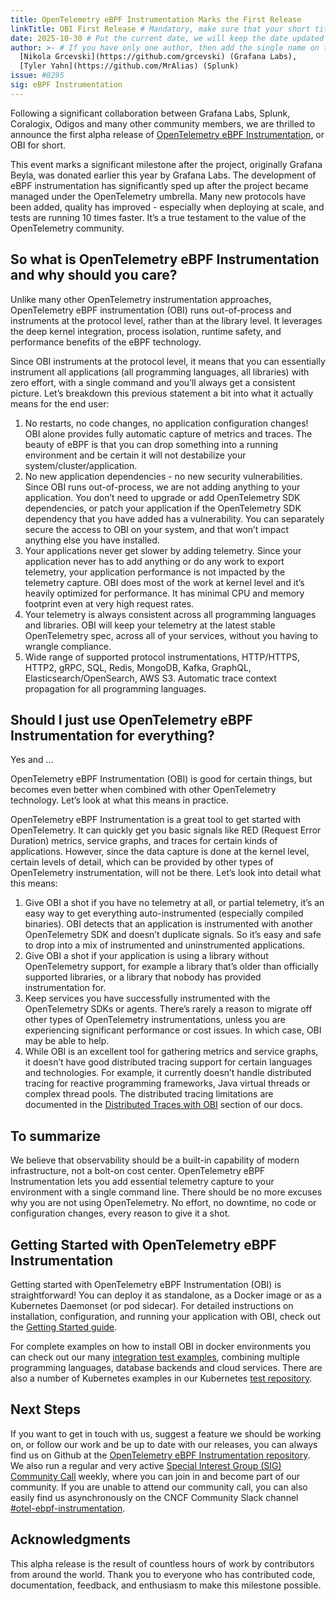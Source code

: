```yaml
---
title: OpenTelemetry eBPF Instrumentation Marks the First Release
linkTitle: OBI First Release # Mandatory, make sure that your short title.
date: 2025-10-30 # Put the current date, we will keep the date updated until your PR is merged
author: >- # If you have only one author, then add the single name on this line in quotes.
  [Nikola Grcevski](https://github.com/grcevski) (Grafana Labs),
  [Tyler Yahn](https://github.com/MrAlias) (Splunk)
issue: #8295
sig: eBPF Instrumentation 
---
```


Following a significant collaboration between Grafana Labs, Splunk, Coralogix, Odigos and many other community members, we are thrilled to announce the first alpha release of [OpenTelemetry eBPF Instrumentation](https://github.com/open-telemetry/opentelemetry-ebpf-instrumentation), or OBI for short.

This event marks a significant milestone after the project, originally Grafana Beyla, was donated earlier this year by Grafana Labs. The development of eBPF instrumentation has significantly sped up after the project became managed under the OpenTelemetry umbrella. Many new protocols have been added, quality has improved \- especially when deploying at scale, and tests are running 10 times faster. It’s a true testament to the value of the OpenTelemetry community.

## So what is OpenTelemetry eBPF Instrumentation and why should you care?

Unlike many other OpenTelemetry instrumentation approaches, OpenTelemetry eBPF instrumentation (OBI) runs out-of-process and instruments at the protocol level, rather than at the library level. It leverages the deep kernel integration, process isolation, runtime safety, and performance benefits of the eBPF technology.

Since OBI instruments at the protocol level, it means that you can essentially instrument all applications (all programming languages, all libraries) with zero effort, with a single command and you’ll always get a consistent picture. Let’s breakdown this previous statement a bit into what it actually means for the end user:

1. No restarts, no code changes, no application configuration changes\! OBI alone provides fully automatic capture of metrics and traces. The beauty of eBPF is that you can drop something into a running environment and be certain it will not destabilize your system/cluster/application.
2. No new application dependencies \- no new security vulnerabilities. Since OBI runs out-of-process, we are not adding anything to your application. You don’t need to upgrade or add OpenTelemetry SDK dependencies, or patch your application if the OpenTelemetry SDK dependency that you have added has a vulnerability. You can separately secure the access to OBI on your system, and that won’t impact anything else you have installed.
3. Your applications never get slower by adding telemetry. Since your application never has to add anything or do any work to export telemetry, your application performance is not impacted by the telemetry capture. OBI does most of the work at kernel level and it’s heavily optimized for performance. It has minimal CPU and memory footprint even at very high request rates.
4. Your telemetry is always consistent across all programming languages and libraries. OBI will keep your telemetry at the latest stable OpenTelemetry spec, across all of your services, without you having to wrangle compliance.
5. Wide range of supported protocol instrumentations, HTTP/HTTPS, HTTP2, gRPC, SQL, Redis, MongoDB, Kafka, GraphQL, Elasticsearch/OpenSearch, AWS S3. Automatic trace context propagation for all programming languages.

## Should I just use OpenTelemetry eBPF Instrumentation for everything?

Yes and …

OpenTelemetry eBPF Instrumentation (OBI) is good for certain things, but becomes even better when combined with other OpenTelemetry technology. Let’s look at what this means in practice.

OpenTelemetry eBPF Instrumentation is a great tool to get started with OpenTelemetry. It can quickly get you basic signals like RED (Request Error Duration) metrics, service graphs, and traces for certain kinds of applications. However, since the data capture is done at the kernel level, certain levels of detail, which can be provided by other types of OpenTelemetry instrumentation, will not be there. Let’s look into detail what this means:

1. Give OBI a shot if you have no telemetry at all, or partial telemetry, it’s an easy way to get everything auto-instrumented (especially compiled binaries). OBI detects that an application is instrumented with another OpenTelemetry SDK and doesn’t duplicate signals. So it’s easy and safe to drop into a mix of instrumented and uninstrumented applications.
2. Give OBI a shot if your application is using a library without OpenTelemetry support, for example a library that’s older than officially supported libraries, or a library that nobody has provided instrumentation for.
3. Keep services you have successfully instrumented with the OpenTelemetry SDKs or agents. There’s rarely a reason to migrate off other types of OpenTelemetry instrumentations, unless you are experiencing significant performance or cost issues. In which case, OBI may be able to help.
4. While OBI is an excellent tool for gathering metrics and service graphs, it doesn’t have good distributed tracing support for certain languages and technologies. For example, it currently doesn’t handle distributed tracing for reactive programming frameworks, Java virtual threads or complex thread pools. The distributed tracing limitations are documented in the [Distributed Traces with OBI](https://opentelemetry.io/docs/zero-code/obi/distributed-traces/) section of our docs.

## To summarize

We believe that observability should be a built-in capability of modern infrastructure, not a bolt-on cost center. OpenTelemetry eBPF Instrumentation lets you add essential telemetry capture to your environment with a single command line. There should be no more excuses why you are not using OpenTelemetry. No effort, no downtime, no code or configuration changes, every reason to give it a shot.

## Getting Started with OpenTelemetry eBPF Instrumentation

Getting started with OpenTelemetry eBPF Instrumentation (OBI) is straightforward\! You can deploy it as standalone, as a Docker image or as a Kubernetes Daemonset (or pod sidecar). For detailed instructions on installation, configuration, and running your application with OBI, check out the [Getting Started guide](https://opentelemetry.io/docs/zero-code/obi/setup/).

For complete examples on how to install OBI in docker environments you can check out our many [integration test examples](https://github.com/open-telemetry/opentelemetry-ebpf-instrumentation/tree/main/internal/test/integration), combining multiple programming languages, database backends and cloud services. There are also a number of Kubernetes examples in our Kubernetes [test repository](https://github.com/open-telemetry/opentelemetry-ebpf-instrumentation/tree/main/internal/test/integration/k8s/manifests).

## Next Steps

If you want to get in touch with us, suggest a feature we should be working on, or follow our work and be up to date with our releases, you can always find us on Github at the [OpenTelemetry eBPF Instrumentation repository](https://github.com/open-telemetry/opentelemetry-ebpf-instrumentation). We also run a regular and very active [Special Interest Group (SIG) Community Call](https://github.com/open-telemetry/community?tab=readme-ov-file#sig-ebpf-instrumentation) weekly, where you can join in and become part of our community. If you are unable to attend our community call, you can also easily find us asynchronously on the CNCF Community Slack channel [\#otel-ebpf-instrumentation](https://cloud-native.slack.com/archives/C08P9L4FPKJ).

## Acknowledgments

This alpha release is the result of countless hours of work by contributors from around the world. Thank you to everyone who has contributed code, documentation, feedback, and enthusiasm to make this milestone possible.
